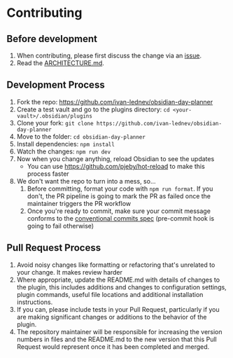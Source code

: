 # Contributing

## Before development

1. When contributing, please first discuss the change via an [issue](https://github.com/ivan-lednev/obsidian-day-planner/issues).
2. Read the [ARCHITECTURE.md](./ARCHITECTURE.md).

## Development Process

1. Fork the repo: https://github.com/ivan-lednev/obsidian-day-planner
1. Create a test vault and go to the plugins directory: `cd <your-vault>/.obsidian/plugins`
1. Clone your fork: `git clone https://github.com/ivan-lednev/obsidian-day-planner`
1. Move to the folder: `cd obsidian-day-planner`
1. Install dependencies: `npm install`
1. Watch the changes: `npm run dev`
1. Now when you change anything, reload Obsidian to see the updates
   - You can use https://github.com/pjeby/hot-reload to make this process faster
1. We don't want the repo to turn into a mess, so...
   1. Before committing, format your code with `npm run format`. If you don't, the PR pipeline is going to mark the PR as failed once the maintainer triggers the PR workflow
   1. Once you're ready to commit, make sure your commit message conforms to the [conventional commits spec](https://www.conventionalcommits.org/en/v1.0.0/) (pre-commit hook is going to fail otherwise)

## Pull Request Process

1. Avoid noisy changes like formatting or refactoring that's unrelated to your change. It makes review harder
1. Where appropriate, update the README.md with details of changes to the plugin, this includes additions and changes to configuration settings, plugin commands, useful file locations and additional installation instructions.
1. If you can, please include tests in your Pull Request, particularly if you are making significant changes or additions to the behavior of the plugin.
1. The repository maintainer will be responsible for increasing the version numbers in files and the README.md to the new version that this Pull Request would represent once it has been completed and merged.
